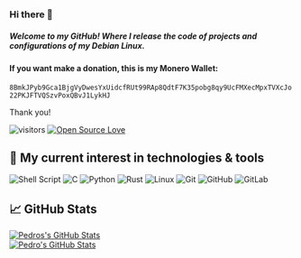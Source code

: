 ### Hi there 👋
##### Welcome to my GitHub! Where I release the code of projects and configurations of my Debian Linux.
#### If you want make a donation, this is my Monero Wallet:
`8BmkJPyb9Gca1BjgVyDwesYxUidcfRUt99RAp8QdtF7K35pobg8qy9UcFMXecMpxTVXcJo22PKJFTVQSzvPoxQBvJ1LykHJ`

Thank you!

![visitors](https://visitor-badge.laobi.icu/badge?page_id=pedroportales.pedroportales)
[![Open Source Love](https://badges.frapsoft.com/os/v1/open-source.svg?v=102)](https://github.com/ellerbrock/open-source-badge/)

## 🔧 My current interest in technologies & tools

<img alt="Shell Script" src="https://img.shields.io/badge/shell_script-%23121011.svg?style=for-the-badge&logo=gnu-bash&logoColor=white"/> <img alt="C" src="https://img.shields.io/badge/C-e0e0e0.svg?style=for-the-badge&logo=c&logoColor=blue"/> <img alt="Python" src="https://img.shields.io/badge/Python-blue.svg?style=for-the-badge&logo=python&logoColor=yellow"/> <img alt="Rust" src="https://img.shields.io/badge/Rust-white.svg?style=for-the-badge&logo=rust&logoColor=black"/> <img alt="Linux" src="https://img.shields.io/badge/Linux-FCC624?style=for-the-badge&logo=linux&logoColor=black"> <img alt="Git" src="https://img.shields.io/badge/git-%23F05033.svg?style=for-the-badge&logo=git&logoColor=white"/> <img alt="GitHub" src="https://img.shields.io/badge/github-%23121011.svg?style=for-the-badge&logo=github&logoColor=white"/> <img alt="GitLab" src="https://img.shields.io/badge/gitlab-%23181717.svg?style=for-the-badge&logo=gitlab&logoColor=white"/>

## &#x1f4c8; GitHub Stats

<a href="https://github.com/pedroportales/pedroportales">
  <img align="center" src="https://github-readme-stats.vercel.app/api/top-langs/?username=pedroportales&langs_count=10&hide=vim%20script,makefile&exclude_repo=dotfiles,my-herbstluftwm-cfg,openbox,dwm&text_color=8a919a&icon_color=6aa6f8&bg_color=22272e" alt="Pedros's GitHub Stats" />
</a>
<br>

<a href="https://github.com/pedroportales/pedroportales">
  <img align="center" src="https://github-readme-stats.vercel.app/api?username=pedroportales&show_icons=true&line_height=27&count_private=true&title_color=6aa6f8&text_color=8a919a&icon_color=6aa6f8&bg_color=22272e" alt="Pedro's GitHub Stats" />
</a>
